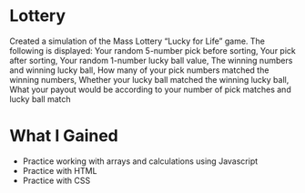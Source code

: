 # Lottery

Created a simulation of the Mass Lottery “Lucky for Life” game. The following is displayed: Your random 5-number pick before sorting, Your pick after sorting, Your random 1-number lucky ball value, The winning numbers and winning lucky ball, How many of your pick numbers matched the winning numbers, Whether your lucky ball matched the winning lucky ball, What your payout would be according to your number of pick matches and lucky ball match


# What I Gained

* Practice working with arrays and calculations using Javascript
* Practice with HTML
* Practice with CSS
